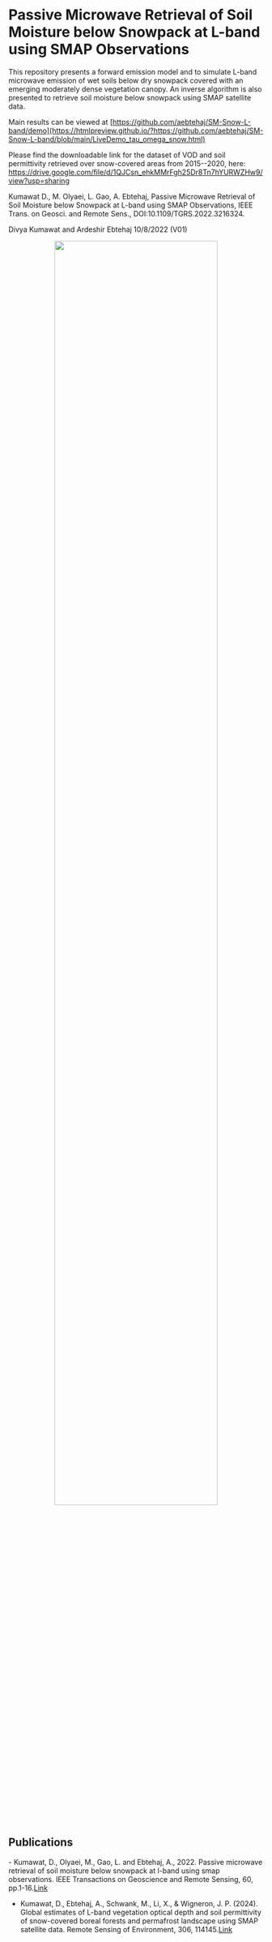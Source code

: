 # Passive Microwave Retrieval of Soil Moisture below Snowpack at L-band using SMAP Observations

This repository presents a forward emission model and to simulate L-band microwave emission of wet soils below dry snowpack covered with an emerging moderately dense vegetation canopy. An inverse algorithm is also presented to retrieve soil moisture below snowpack using SMAP satellite data. 

Main results can be viewed at [https://github.com/aebtehaj/SM-Snow-L-band/demo](https://htmlpreview.github.io/?https://github.com/aebtehaj/SM-Snow-L-band/blob/main/LiveDemo_tau_omega_snow.html)

Please find the downloadable link for the dataset of VOD and soil permittivity retrieved over snow-covered areas from 2015--2020, here: https://drive.google.com/file/d/1QJCsn_ehkMMrFgh25Dr8Tn7hYURWZHw9/view?usp=sharing

Kumawat D., M. Olyaei, L. Gao, A. Ebtehaj, Passive Microwave Retrieval of Soil Moisture below Snowpack at L-band using SMAP Observations, IEEE Trans. on Geosci. and Remote Sens., DOI:10.1109/TGRS.2022.3216324. 

Divya Kumawat and Ardeshir Ebtehaj 10/8/2022 (V01)

<p align="center">
  <img width=80% height=80% src="https://user-images.githubusercontent.com/46690843/202563958-17da3cae-20d6-4e2d-8e37-ec48d13ad2e8.png">
</p>

<h2>Publications</h2>
- Kumawat, D., Olyaei, M., Gao, L. and Ebtehaj, A., 2022. Passive microwave retrieval of soil moisture below snowpack at l-band using smap observations. IEEE Transactions on Geoscience and Remote Sensing, 60, pp.1-16.<a href="https://ieeexplore.ieee.org/abstract/document/9927161">Link</a><br>

- Kumawat, D., Ebtehaj, A., Schwank, M., Li, X., & Wigneron, J. P. (2024). Global estimates of L-band vegetation optical depth and soil permittivity of snow-covered boreal forests and permafrost landscape using SMAP satellite data. Remote Sensing of Environment, 306, 114145.<a href="https://www.sciencedirect.com/science/article/pii/S0034425724001561">Link</a>


